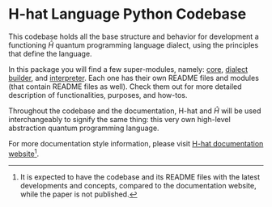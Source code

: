 # H-hat Language Python Codebase

This codebase holds all the base structure and behavior for development a functioning $\hat{H}$ quantum programming language dialect, using the principles that define the language.

In this package you will find a few super-modules, namely: [core](./core/README.md#h-hat-language-core-super-module), [dialect builder](./dialect_builder/README.md#h-hat-language-dialect-builder-super-module), and [interpreter](dialects/README.md#h-hat-language-interpreter-super-module). Each one has their own README files and modules (that contain README files as well). Check them out for more detailed description of functionalities, purposes, and how-tos.

Throughout the codebase and the documentation, H-hat and $\hat{H}$ will be used interchangeably to signify the same thing: this very own high-level abstraction quantum programming language.

For more documentation style information, please visit [H-hat documentation website](https://docs.hhat-lang.org)[^1].



[^1]: It is expected to have the codebase and its README files with the latest developments and concepts, compared to the documentation website, while the paper is not published.
